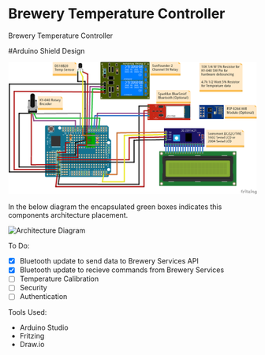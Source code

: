 # Brewery Temperature Controller
Brewery Temperature Controller

#Arduino Shield Design

![Auduino Shield Diagram](https://github.com/jslawinsk/BrewTempController/blob/master/Documentation/BrewTemp%20Controller_bb.png)

In the below diagram the encapsulated green boxes indicates this components architecture placement.

 ![Architecture Diagram](https://github.com/jslawinsk/BrewTempController/blob/master/Documentation/BrewTechDiagramTemp.png)

To Do:
- [X] Bluetooth update to send data to Brewery Services API
- [X] Bluetooth update to recieve commands from Brewery Services
- [ ] Temperature Calibration
- [ ] Security
- [ ] Authentication

Tools Used:
- Arduino Studio
- Fritzing 
- Draw.io